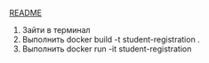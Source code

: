 [README](README.md)

1. Зайти в терминал
2. Выполнить docker build -t student-registration .
3. Выполнить docker run -it student-registration
  